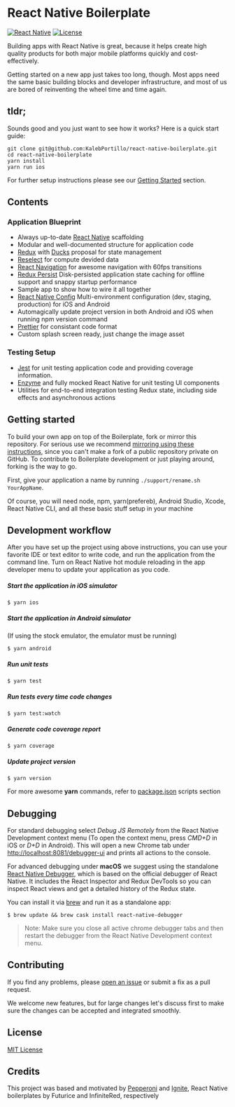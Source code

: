 React Native Boilerplate
===

[![React Native](https://img.shields.io/badge/react%20native-0.55.2-brightgreen.svg)](https://github.com/facebook/react-native)
[![License](https://img.shields.io/github/license/mashape/apistatus.svg?maxAge=2592000)](https://github.com/futurice/pepperoni-app-kit/blob/master/LICENSE)

Building apps with React Native is great, because it helps create high quality products for both major mobile platforms quickly and cost-effectively.

Getting started on a new app just takes too long, though. Most apps need the same basic building blocks and developer infrastructure, and most of us are bored of reinventing the wheel time and time again.

## tldr;

Sounds good and you just want to see how it works? Here is a quick start guide:

```
git clone git@github.com:KalebPortillo/react-native-boilerplate.git
cd react-native-boilerplate
yarn install
yarn run ios
```

For further setup instructions please see our [Getting Started](#getting-started) section.

## Contents

### Application Blueprint

* Always up-to-date [React Native](https://facebook.github.io/react-native/) scaffolding
* Modular and well-documented structure for application code
* [Redux](http://redux.js.org/) with [Ducks](https://github.com/erikras/ducks-modular-redux) proposal for state management
* [Reselect](http://redux.js.org/) for compute devided data
* [React Navigation](https://reactnavigation.org/) for awesome navigation with 60fps transitions
* [Redux Persist](https://github.com/rt2zz/redux-persist) Disk-persisted application state caching for offline support and snappy startup performance
* Sample app to show how to wire it all together
* [React Native Config](https://github.com/luggit/react-native-config) Multi-environment configuration (dev, staging, production) for iOS and Android
* Automagically update project version in both Android and iOS when running npm version command
* [Prettier](https://prettier.io/) for consistant code format
* Custom splash screen ready, just change the image asset

### Testing Setup

* [Jest](https://facebook.github.io/jest/) for unit testing application code and providing coverage information.
* [Enzyme](https://github.com/airbnb/enzyme) and fully mocked React Native for unit testing UI components
* Utilities for end-to-end integration testing Redux state, including side effects and asynchronous actions

## Getting started

To build your own app on top of the Boilerplate, fork or mirror this repository. For serious use we recommend [mirroring using these instructions](https://help.github.com/articles/duplicating-a-repository/), since you can't make a fork of a public repository private on GitHub. To contribute to Boilerplate development or just playing around, forking is the way to go.

First, give your application a name by running `./support/rename.sh YourAppName`.

Of course, you will need node, npm, yarn(prefereb), Android Studio, Xcode, React Native CLI, and all these basic stuff setup in your machine

## Development workflow

After you have set up the project using above instructions, you can use your favorite IDE or text editor to write code, and run the application from the command line. Turn on React Native hot module reloading in the app developer menu to update your application as you code.

##### Start the application in iOS simulator
```
$ yarn ios
```

##### Start the application in Android simulator
(If using the stock emulator, the emulator must be running)
```
$ yarn android
```

##### Run unit tests
```
$ yarn test
```

##### Run tests every time code changes
```
$ yarn test:watch
```

##### Generate code coverage report
```
$ yarn coverage
```

##### Update project version
```
$ yarn version
```

For more awesome **yarn** commands, refer to [package.json](package.json) scripts section

## Debugging

For standard debugging select *Debug JS Remotely* from the React Native Development context menu (To open the context menu, press *CMD+D* in iOS or *D+D* in Android). This will open a new Chrome tab under [http://localhost:8081/debugger-ui](http://localhost:8081/debugger-ui) and prints all actions to the console.

For advanced debugging under **macOS** we suggest using the standalone [React Native Debugger](https://github.com/jhen0409/react-native-debugger), which is based on the official debugger of React Native.
It includes the React Inspector and Redux DevTools so you can inspect React views and get a detailed history of the Redux state.

You can install it via [brew](https://brew.sh/) and run it as a standalone app:
```
$ brew update && brew cask install react-native-debugger
```
> Note: Make sure you close all active chrome debugger tabs and then restart the debugger from the React Native Development context menu.

## Contributing

If you find any problems, please [open an issue](https://github.com/KalebPortillo/react-native-boilerplate/issues/new) or submit a fix as a pull request.

We welcome new features, but for large changes let's discuss first to make sure the changes can be accepted and integrated smoothly.

## License

[MIT License](LICENSE)

## Credits

This project was based and motivated by [Pepperoni](https://github.com/futurice/pepperoni-app-kit) and [Ignite](https://github.com/infinitered/ignite-ir-boilerplate), React Native boilerplates by Futurice and InfiniteRed, respectively
